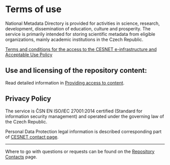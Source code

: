 
# Terms of use

National Metadata Directory is provided for activities in science, research, development, dissemination of education, culture and prosperity. The service is primarily intended for storing scientific metadata from eligible organizations, mainly academic institutions in the Czech Republic. 

[Terms and conditions for the access to the CESNET e-infrastructure and Acceptable Use Policy](https://www.cesnet.cz/conditions/?lang=en)

## Use and licensing of the repository content:

Read detailed information in [Providing access to content](../statutory-documents/providing-access.md).

## Privacy Policy

The service is ČSN EN ISO/IEC 27001:2014 certified (Standard for information security management) and operated under the governing law of the Czech Republic.

Personal Data Protection legal information is described corresponding part of [CESNET contact page](https://www.cesnet.cz/en/contacts).

---

Where to go with questions or requests can be found on the [Repository Contacts](contacts.md) page.
